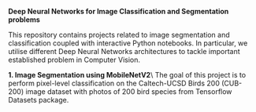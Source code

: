 **Deep Neural Networks for Image Classification and Segmentation problems**

This repository contains projects related to image segmentation and classification coupled with interactive Python notebooks. In particular, we utilise different Deep Neural Networks architectures to tackle important established problem in Computer Vision.

**1. Image Segmentation using MobileNetV2**\\
The goal of this project is to perform pixel-level classification on the Caltech-UCSD Birds 200 (CUB-200) image dataset with photos of 200 bird species from Tensorflow Datasets package.
